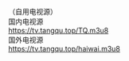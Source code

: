 （自用电视源）<br/> 
国内电视源<br/> 
https://tv.tangqu.top/TQ.m3u8<br/>
国外电视源<br/>
https://tv.tangqu.top/haiwai.m3u8
